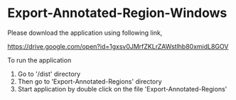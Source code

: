 # Export-Annotated-Region-Windows
Please download the application using following link,

https://drive.google.com/open?id=1gxsv0JMrfZKLrZAWstlhb80xmidL8GOV

To run the application
1. Go to '/dist' directory
2. Then go to 'Export-Annotated-Regions' directory
3. Start application by double click on the file 'Export-Annotated-Regions'
